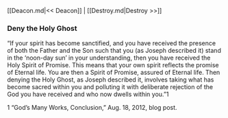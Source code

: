 [[Deacon.md|<< Deacon]]  |  [[Destroy.md|Destroy >>]]

### Deny the Holy Ghost
“If your spirit has become sanctified, and you have received the presence of both the Father and the Son such that you (as Joseph described it) stand in the ‘noon-day sun’ in your understanding, then you have received the Holy Spirit of Promise. This means that your own spirit reflects the promise of Eternal life. You are then a Spirit of Promise, assured of Eternal life. Then denying the Holy Ghost, as Joseph described it, involves taking what has become sacred within you and polluting it with deliberate rejection of the God you have received and who now dwells within you.”1



1 “God’s Many Works, Conclusion,” Aug. 18, 2012, blog post.